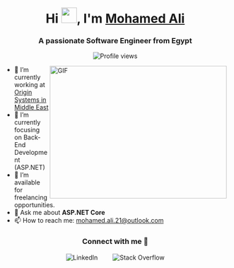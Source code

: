 <h1 align="center">Hi <img src="https://media.giphy.com/media/hvRJCLFzcasrR4ia7z/giphy.gif" width="35">, I'm <a href="https://www.linkedin.com/in/mohamed-ali-6955a6209/" target="_blank">Mohamed Ali</a></h1>
<h3 align="center">A passionate Software Engineer from Egypt</h3>

<p align="center"> 
  <img src="https://komarev.com/ghpvc/?username=mohamed-ali-21&label=Profile%20views&color=0e75b6&style=flat" alt="Profile views" /> 
</p>

<img align="right" width="400" height="300" alt="GIF" src="https://media.giphy.com/media/SWoSkN6DxTszqIKEqv/giphy.gif">

- 🔭 I’m currently working at <a href="https://www.originsysglobal.com/" target="_blank">Origin Systems in Middle East</a>
- 🌱 I’m currently focusing on Back-End Development (ASP.NET)
- 🤝 I’m available for freelancing opportunities.
- 💬 Ask me about **ASP.NET Core**
- 📫 How to reach me: [mohamed.ali.21@outlook.com](mailto:mohamed.ali.21@outlook.com)

<h3 align="center">Connect with me 🤝</h3>

<p align="center">
  <a href="https://www.linkedin.com/in/mohamed-ali-6955a6209/" target="_blank" style="text-decoration: none; margin: 0 15px;">
    <img src="https://img.icons8.com/doodle/48/000000/linkedin--v2.png" alt="LinkedIn" style="vertical-align: middle;">
  </a>
  <a href="https://stackoverflow.com/users/20510403/mohamed-ali" target="_blank" style="text-decoration: none; margin: 0 15px;">
    <img src="https://img.icons8.com/external-tal-revivo-color-tal-revivo/48/000000/external-stack-overflow-is-a-question-and-answer-site-for-professional-logo-color-tal-revivo.png" alt="Stack Overflow" style="vertical-align: middle;">
  </a>
</p>
